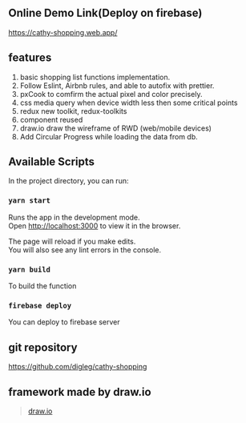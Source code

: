 ## Online Demo Link(Deploy on firebase)

https://cathy-shopping.web.app/

## features

1. basic shopping list functions implementation.
2. Follow Eslint, Airbnb rules, and able to autofix with prettier.
3. pxCook to comfirm the actual pixel and color precisely.
4. css media query when device width less then some critical points
5. redux new toolkit, redux-toolkits
6. component reused
7. draw.io draw the wireframe of RWD (web/mobile devices)
8. Add Circular Progress while loading the data from db.

## Available Scripts

In the project directory, you can run:

### `yarn start`

Runs the app in the development mode.<br />
Open [http://localhost:3000](http://localhost:3000) to view it in the browser.

The page will reload if you make edits.<br />
You will also see any lint errors in the console.

### `yarn build`

To build the function

### `firebase deploy`

You can deploy to firebase server

## git repository

https://github.com/digleg/cathy-shopping

## framework made by draw.io
<blockquote class="imgur-embed-pub" lang="en" data-id="a/txmTxmW"  ><a href="//imgur.com/a/txmTxmW">draw.io</a></blockquote><script async src="//s.imgur.com/min/embed.js" charset="utf-8"></script>
